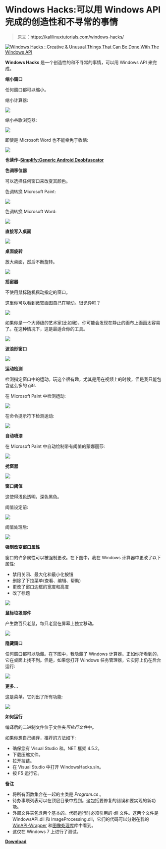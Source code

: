 # Windows Hacks:可以用 Windows API 完成的创造性和不寻常的事情

> 原文：<https://kalilinuxtutorials.com/windows-hacks/>

[![Windows Hacks : Creative & Unusual Things That Can Be Done With The Windows API](img//f0a975f69700d3b7f951881ba0856c1c.png "Windows Hacks : Creative & Unusual Things That Can Be Done With The Windows API")](https://1.bp.blogspot.com/-tBVGUKdsdpg/XRJZI-T4guI/AAAAAAAABBY/UB4GTGq_XHYNbLDo9xtZirS6zr_6cyl2QCLcBGAs/s1600/Windows.png)

**Windows Hacks** 是一个创造性的和不寻常的事情，可以用 Windows API 来完成。

**缩小窗口**

任何窗口都可以缩小。

缩小计算器:

![](img//6a6af223a5013275a408ca26a48ef251.png)

缩小谷歌浏览器:

![](img//f996520485a1ab477bb6843d5f4a43e6.png)

即使是 Microsoft Word 也不能幸免于收缩:

![](img//413d7e4f2267961b11ded342f4d31347.png)

**也读作-[Simplify:Generic Android Deobfuscator](https://kalilinuxtutorials.com/simplify-android-deobfuscator/)**

**色调移位器**

可以选择任何窗口来改变其颜色。

色调转换 Microsoft Paint:

![](img//cf39c116ee41d102f14111626422827a.png)

色调转换 Microsoft Word:

![](img//7b19ba0cf0f5ac52cec27287ef077d14.png)

**直接写入桌面**

![](img//b7f27a692d2734671511cc0f1978ae33.png)

**桌面旋转**

放大桌面，然后不断旋转。

![](img//a2fc556c3abb6927040fc85fb21ecd69.png)

**摇窗器**

不使用鼠标随机摇动指定的窗口。

这里你可以看到微软画图自己在晃动。很诡异吧？

![](img//d1f771877480bfc97356fe2fc59ee758.png)

如果你是一个大师级的艺术家(比如我)，你可能会发现在静止的画布上画画太容易了。在这种情况下，这是最适合你的工具。

![](img//f55758b03c7a203268460246d6103df7.png)

**波浪形窗口**

![](img//ca8f6608434e46a5a6cb3b02aeb4d991.png)

**运动检测**

检测指定窗口中的运动。玩这个很有趣，尤其是用在视频上的时候，但是我只能包含这么多的 gifs

在 Microsoft Paint 中检测运动:

![](img//56ac6537087f800a2498bdeecad6d7d9.png)

在命令提示符下检测运动:

![](img//14051f8353a60c02d57b5bfd68121a3a.png)

**自动喷漆**

在 Microsoft Paint 中自动绘制带有阈值的蒙娜丽莎:

![](img//8f5e417c8e6aecdc9109467c0a37ff5a.png)

**扰窗器**

![](img//05f42edfe1a24ede07ced6669177a3c6.png)

**窗口阈值**

这使得浅色透明，深色黑色。

阈值设定前:

![](img//f7c82cc70e2e494632b27f5de1e7586f.png)

阈值处理后:

![](img//17bb99e319280abe4c5a719491faaadf.png)

**强制改变窗口属性**

窗口的许多属性可以被强制更改。在下图中，我在 Windows 计算器中更改了以下属性:

*   禁用关闭、最大化和最小化按钮
*   删除了下拉菜单(查看、编辑、帮助)
*   更改了窗口边框的宽度和高度
*   改了标题

![](img//dee5a1d033ef75213ec1bce9f278df6f.png)

**鼠标垃圾邮件**

产生数百只老鼠，每只老鼠在屏幕上独立移动。

![](img//10d7804eb10ab5eb230db43ec2d0bcc9.png)

**隐藏窗口**

任何窗口都可以隐藏。在下图中，我隐藏了 Windows 计算器。正如你所看到的，它在桌面上找不到。但是，如果您打开 Windows 任务管理器，它实际上仍在后台运行:

![](img//239457abf342dc20860027d6cff6d018.png)

**更多…**

这是菜单。它列出了所有功能:

![](img//edf3a0f677d74b9b6491209583d610e1.png)

**如何运行**

编译后的二进制文件位于文件夹*可执行文件*中。

如果你想自己编译，推荐的方法如下:

*   确保您有 Visual Studio 和。NET 框架 4.5.2。
*   下载压缩文件。
*   拉开拉链。
*   在 Visual Studio 中打开 WindowsHacks.sln。
*   按 F5 运行它。

**备注**

*   将所有函数集合在一起的主类是 *Program.cs* 。
*   待办事项列表可以在顶层目录中找到。这包括要修复的错误和要实现的新功能。
*   外部文件夹包含两个基本的。代码运行时必须引用的 dll 文件。这两个文件是 WindowsAPI.dll 和 ImageProcessing.dll，它们的代码可以分别在我的 [WinAPI-Wrapper](https://github.com/LazoCoder/WinAPI-Wrapper) 和[图像处理库](https://github.com/LazoCoder/Image-Processing-Library)库中看到。
*   这仅在 Windows 7 上进行了测试。

[**Download**](https://github.com/LazoCoder/Windows-Hacks)